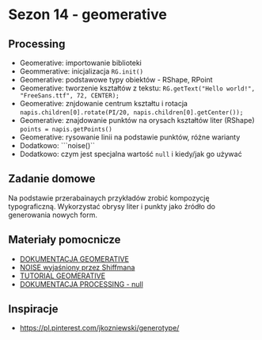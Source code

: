 # Sezon 14 - geomerative

## Processing
- Geomerative: importowanie biblioteki
- Geommerative: inicjalizacja ```RG.init()```
- Geomerative: podstawowe typy obiektów - RShape, RPoint
- Geomerative: tworzenie kształtów z tekstu:
```RG.getText("Hello world!", "FreeSans.ttf", 72, CENTER);```
- Geomerative: znjdowanie centrum kształtu i rotacja ```napis.children[0].rotate(PI/20, napis.children[0].getCenter());```
- Geomerative: znajdowanie punktów na orysach kształtów liter (RShape) ```points = napis.getPoints()```
- Geomerative: rysowanie linii na podstawie punktów, różne warianty
- Dodatkowo: ```noise()``
- Dodatkowo: czym jest specjalna wartość ```null``` i kiedy/jak go używać

## Zadanie domowe
Na podstawie przerabainaych przykładów zrobić kompozycję typograficzną. Wykorzystać obrysy liter i punkty jako źródło do generowania nowych form.

## Materiały pomocnicze
- [DOKUMENTACJA GEOMERATIVE](http://www.ricardmarxer.com/geomerative/documentation)
- [NOISE wyjaśniony przez Shiffmana](https://www.youtube.com/watch?v=8ZEMLCnn8v0)
- [TUTORIAL GEOMERATIVE](http://freeartbureau.org/fab_activity/geomerative-tutorial-part-1/)
- [DOKUMENTACJA PROCESSING -  null](https://processing.org/reference/null.html)



## Inspiracje
- https://pl.pinterest.com/jkozniewski/generotype/